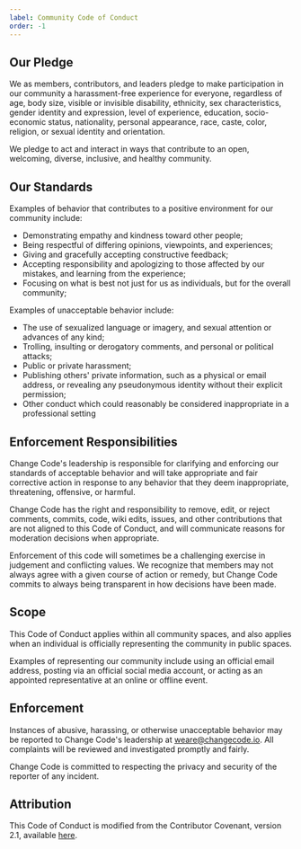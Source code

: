 ```yaml
---
label: Community Code of Conduct
order: -1
---
```


## Our Pledge

We as members, contributors, and leaders pledge to make participation in our community a harassment-free experience for everyone, regardless of age, body size, visible or invisible disability, ethnicity, sex characteristics, gender identity and expression, level of experience, education, socio-economic status, nationality, personal appearance, race, caste, color, religion, or sexual identity and orientation.

We pledge to act and interact in ways that contribute to an open, welcoming, diverse, inclusive, and healthy community.

## Our Standards

Examples of behavior that contributes to a positive environment for our community include:

* Demonstrating empathy and kindness toward other people;
* Being respectful of differing opinions, viewpoints, and experiences;
* Giving and gracefully accepting constructive feedback;
* Accepting responsibility and apologizing to those affected by our mistakes, and learning from the experience;
* Focusing on what is best not just for us as individuals, but for the overall community;

Examples of unacceptable behavior include:

* The use of sexualized language or imagery, and sexual attention or advances of any kind;
* Trolling, insulting or derogatory comments, and personal or political attacks;
* Public or private harassment;
* Publishing others' private information, such as a physical or email address, or revealing any pseudonymous identity without their explicit permission;
* Other conduct which could reasonably be considered inappropriate in a professional setting

## Enforcement Responsibilities

Change Code's leadership is responsible for clarifying and enforcing our standards of acceptable behavior and will take appropriate and fair corrective action in response to any behavior that they deem inappropriate, threatening, offensive, or harmful.

Change Code has the right and responsibility to remove, edit, or reject comments, commits, code, wiki edits, issues, and other contributions that are not aligned to this Code of Conduct, and will communicate reasons for moderation decisions when appropriate.

Enforcement of this code will sometimes be a challenging exercise in judgement and conflicting values. We recognize that members may not always agree with a given course of action or remedy, but Change Code commits to always being transparent in how decisions have been made.

## Scope

This Code of Conduct applies within all community spaces, and also applies when an individual is officially representing the community in public spaces.

Examples of representing our community include using an official email address, posting via an official social media account, or acting as an appointed representative at an online or offline event.

## Enforcement

Instances of abusive, harassing, or otherwise unacceptable behavior may be reported to Change Code's leadership at [weare@changecode.io](mailto:weare@changecode.io). All complaints will be reviewed and investigated promptly and fairly.

Change Code is committed to respecting the privacy and security of the reporter of any incident.

## Attribution

This Code of Conduct is modified from the Contributor Covenant, version 2.1, available [here](https://www.contributor-covenant.org/version/2/1/code_of_conduct.html).